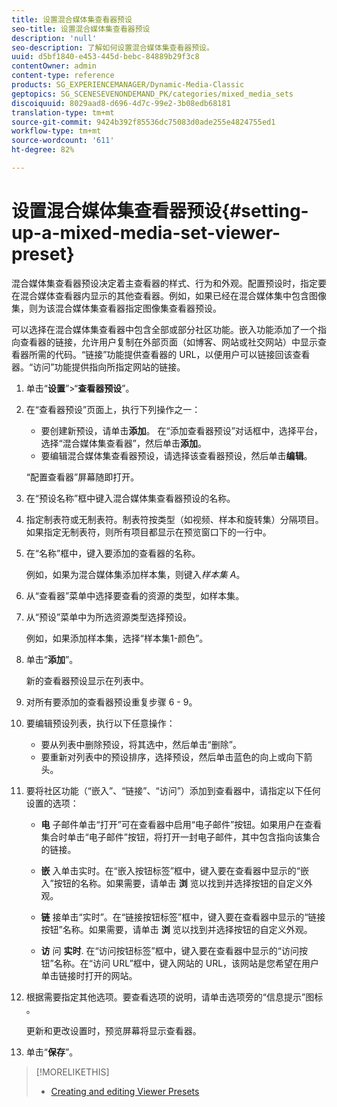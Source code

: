 ```yaml
---
title: 设置混合媒体集查看器预设
seo-title: 设置混合媒体集查看器预设
description: 'null'
seo-description: 了解如何设置混合媒体集查看器预设。
uuid: d5bf1840-e453-445d-bebc-84889b29f3c8
contentOwner: admin
content-type: reference
products: SG_EXPERIENCEMANAGER/Dynamic-Media-Classic
geptopics: SG_SCENESEVENONDEMAND_PK/categories/mixed_media_sets
discoiquuid: 8029aad8-d696-4d7c-99e2-3b08edb68181
translation-type: tm+mt
source-git-commit: 9424b392f85536dc75083d0ade255e4824755ed1
workflow-type: tm+mt
source-wordcount: '611'
ht-degree: 82%

---
```



# 设置混合媒体集查看器预设{#setting-up-a-mixed-media-set-viewer-preset}

混合媒体集查看器预设决定着主查看器的样式、行为和外观。配置预设时，指定要在混合媒体查看器内显示的其他查看器。例如，如果已经在混合媒体集中包含图像集，则为该混合媒体集查看器指定图像集查看器预设。

可以选择在混合媒体集查看器中包含全部或部分社区功能。嵌入功能添加了一个指向查看器的链接，允许用户复制在外部页面（如博客、网站或社交网站）中显示查看器所需的代码。“链接”功能提供查看器的 URL，以便用户可以链接回该查看器。“访问”功能提供指向所指定网站的链接。

1. 单击“**设置**”>“**查看器预设**”。
1. 在“查看器预设”页面上，执行下列操作之一：

   * 要创建新预设，请单击&#x200B;**添加**。 在“添加查看器预设”对话框中，选择平台，选择“混合媒体集查看器”，然后单击&#x200B;**添加**。
   * 要编辑混合媒体集查看器预设，请选择该查看器预设，然后单击&#x200B;**编辑**。

   “配置查看器”屏幕随即打开。

1. 在“预设名称”框中键入混合媒体集查看器预设的名称。
1. 指定制表符或无制表符。制表符按类型（如视频、样本和旋转集）分隔项目。如果指定无制表符，则所有项目都显示在预览窗口下的一行中。
1. 在“名称”框中，键入要添加的查看器的名称。

   例如，如果为混合媒体集添加样本集，则键入&#x200B;*样本集 A*。

1. 从“查看器”菜单中选择要查看的资源的类型，如样本集。
1. 从“预设”菜单中为所选资源类型选择预设。

   例如，如果添加样本集，选择“样本集1-颜色”。

1. 单击“**添加**”。

   新的查看器预设显示在列表中。

1. 对所有要添加的查看器预设重复步骤 6 - 9。
1. 要编辑预设列表，执行以下任意操作：

   * 要从列表中删除预设，将其选中，然后单击“删除”。
   * 要重新对列表中的预设排序，选择预设，然后单击蓝色的向上或向下箭头。

1. 要将社区功能（“嵌入”、“链接”、“访问”）添加到查看器中，请指定以下任何设置的选项：

   * **电**
子邮件单击“打开”可在查看器中启用“电子邮件”按钮。如果用户在查看集合时单击“电子邮件”按钮，将打开一封电子邮件，其中包含指向该集合的链接。

   * **嵌**
入单击实时。在“嵌入按钮标签”框中，键入要在查看器中显示的“嵌入”按钮的名称。如果需要，请单击 
**浏** 览以找到并选择按钮的自定义外观。

   * **链**
接单击“实时”。在“链接按钮标签”框中，键入要在查看器中显示的“链接按钮”名称。如果需要，请单击 
**浏** 览以找到并选择按钮的自定义外观。

   * **访**
问 
**实时**. 在“访问按钮标签”框中，键入要在查看器中显示的“访问按钮”名称。在“访问 URL”框中，键入网站的 URL，该网站是您希望在用户单击链接时打开的网站。

1. 根据需要指定其他选项。要查看选项的说明，请单击选项旁的“信息提示”图标 。

   更新和更改设置时，预览屏幕将显示查看器。

1. 单击“**保存**”。

>[!MORELIKETHIS]
>
>* [Creating and editing Viewer Presets](application-setup.md#adding_and_editing_viewer_presets)

